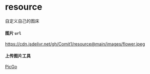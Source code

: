 # resource
自定义自己的图床

#### 图片 `url`
https://cdn.jsdelivr.net/gh/Comit1/resource@main/images/flower.jpeg

#### 上传图片工具
[PicGo](https://github.com/Molunerfinn/PicGo)
